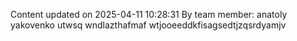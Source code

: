 Content updated on 2025-04-11 10:28:31
By team member: anatoly yakovenko
utwsq wndlazthafmaf wtjooeeddkfisagsedtjzqsrdyamjv
